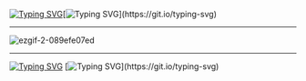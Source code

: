 [![Typing SVG](https://readme-typing-svg.demolab.com?font=Handjet&size=50&letterSpacing=1&duration=2000&pause=2000&color=F77512&center=true&vCenter=true&width=600&height=69&lines=darling+your+love+is+like)](https://git.io/typing-svg)[![Typing SVG](https://readme-typing-svg.demolab.com?font=Handjet&size=50&letterSpacing=1&duration=2000&pause=2000&color=F7B038&center=true&vCenter=true&width=600&height=69&lines=walking+a+bed+of+nails+.)](https://git.io/typing-svg)
***
![ezgif-2-089efe07ed](https://github.com/user-attachments/assets/776f720b-6dcf-4b29-87bb-407ef6342605)
***
[![Typing SVG](https://readme-typing-svg.demolab.com?font=Handjet&size=50&letterSpacing=1&duration=2000&pause=2000&color=149DF7&center=true&vCenter=true&width=600&height=69&lines=and+i+just+cant)](https://git.io/typing-svg) [![Typing SVG](https://readme-typing-svg.demolab.com?font=Handjet&size=50&letterSpacing=1&duration=2000&pause=2000&color=39F7F0&center=true&vCenter=true&width=600&height=69&lines=keep+on+fightin+.)](https://git.io/typing-svg)
